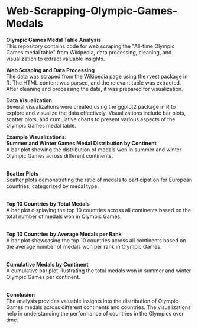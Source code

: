 # Web-Scrapping-Olympic-Games-Medals

**Olympic Games Medal Table Analysis**
<br />This repository contains code for web scraping the "All-time Olympic Games medal table" from Wikipedia, data processing, cleaning, and visualization to extract valuable insights.<br />

**Web Scraping and Data Processing**
<br />The data was scraped from the Wikipedia page using the rvest package in R. The HTML content was parsed, and the relevant table was extracted. After cleaning and processing the data, it was prepared for visualization.<br />

**Data Visualization**
<br />Several visualizations were created using the ggplot2 package in R to explore and visualize the data effectively. Visualizations include bar plots, scatter plots, and cumulative charts to present various aspects of the Olympic Games medal table.<br />

**Example Visualizations:**
<br />**Summer and Winter Games Medal Distribution by Continent**
<br />A bar plot showing the distribution of medals won in summer and winter Olympic Games across different continents.

<br />**Scatter Plots**
<br />Scatter plots demonstrating the ratio of medals to participation for European countries, categorized by medal type.

<br />**Top 10 Countries by Total Medals**
<br />A bar plot displaying the top 10 countries across all continents based on the total number of medals won in Olympic Games.

<br />**Top 10 Countries by Average Medals per Rank**
<br />A bar plot showcasing the top 10 countries across all continents based on the average number of medals won per rank in Olympic Games.

<br />**Cumulative Medals by Continent**
<br />A cumulative bar plot illustrating the total medals won in summer and winter Olympic Games per continent.

<br />**Conclusion**
<br />The analysis provides valuable insights into the distribution of Olympic Games medals across different continents and countries. The visualizations help in understanding the performance of countries in the Olympics over time.

